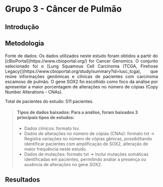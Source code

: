 # Grupo 3 - Câncer de Pulmão

## Introdução


## Metodologia

####
<div style="text-align: justify;"> Fonte de dados: Os dados utilizados neste estudo foram obtidos a partir do [cBioPortal](https://www.cbioportal.org/) for Cancer Genomics. O conjunto selecionado foi o [Lung Squamous Cell Carcinoma (TCGA, Firehose Legacy)](https://www.cbioportal.org/study/summary?id=lusc_tcga), que reúne informações genômicas e clínicas de pacientes com carcinoma escamoso de pulmão. O gene SOX2 foi escolhido como foco da análise por apresentar a maior porcentagem de alterações no número de cópias (Copy Number Alterations - CNAs).</div>

<p>Total de pacientes do estudo: 511 pacientes.</p>

> #### Tipos de dados baixados: Para a análise, foram baixados 3 principais tipos de estudos:
> - Dados clínicos: formato tsv. 
> - Dados de alterações no número de cópias (CNAs): formato txt → Registra variações no número de cópias gênicas, possibilitando identificar pacientes com amplificação de SOX2, alteração de maior frequência neste estudo.
> - Dados de mutações: formato txt → Inclui mutações somáticas identificadas em pacientes, permitindo avaliar a presença ou ausência de alterações no gene SOX2.

## Resultados
